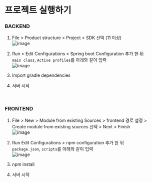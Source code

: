 # 프로젝트 실행하기

### BACKEND

1. File > Product structure > Project > SDK 선택 (11 이상)<br>
   ![image](https://user-images.githubusercontent.com/23130815/118748919-85d78a80-b897-11eb-817c-3a9041a48e2a.png)
   
   
2. Run > Edit Configurations > Spring boot Configuration 추가 한 뒤 <br>
   `main class`, `Active profiles`를 아래와 같이 입력<br>
   ![image](https://user-images.githubusercontent.com/23130815/118749034-b3243880-b897-11eb-9466-58d7ad756855.png)
   

3. Import gradle dependencies


4. 서버 시작

<br>

### FRONTEND

1. File > New > Module from existing Sources > frontend 경로 설정 ><br> 
   Create module from existing sources 선택 > Next > Finish<br>
   ![image](https://user-images.githubusercontent.com/23130815/118747011-317edb80-b894-11eb-9b23-eb8984198f41.png)
   

2. Run Edit Configurations > npm configuration 추가 한 뒤 <br>
   `package.json`, `scripts`를 아래와 같이 입력<br>
   ![image](https://user-images.githubusercontent.com/23130815/118747305-be299980-b894-11eb-8ab3-a216eb854529.png)
   

3. npm install


4. 서버 시작